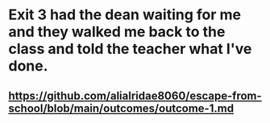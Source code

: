 # Exit 3 had the dean waiting for me and they walked me back to the class and told the teacher what I've done.
## https://github.com/alialridae8060/escape-from-school/blob/main/outcomes/outcome-1.md
